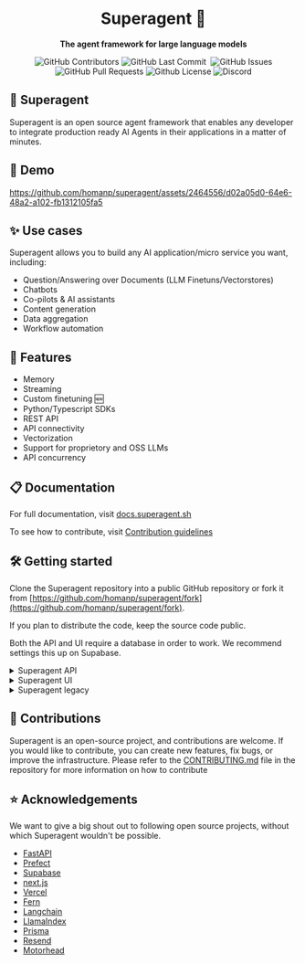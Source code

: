 <div align="center">

# Superagent 🥷

**The agent framework for large language models**

<p>
<img alt="GitHub Contributors" src="https://img.shields.io/github/contributors/homanp/Superagent" />
<img alt="GitHub Last Commit" src="https://img.shields.io/github/last-commit/homanp/Superagent" />
<img alt="" src="https://img.shields.io/github/repo-size/homanp/Superagent" />
<img alt="GitHub Issues" src="https://img.shields.io/github/issues/homanp/Superagent" />
<img alt="GitHub Pull Requests" src="https://img.shields.io/github/issues-pr/homanp/Superagent" />
<img alt="Github License" src="https://img.shields.io/badge/License-MIT-yellow.svg" />
<img alt="Discord" src="https://img.shields.io/discord/1110910277110743103?label=Discord&logo=discord&logoColor=white&style=plastic&color=d7b023)](https://discord.gg/e8j7mgjDUK" />
</p>

</div>

## 🧐 Superagent
Superagent is an open  source agent framework that enables any developer to integrate production ready AI Agents in their applications in a matter of minutes.

## 🎥 Demo

https://github.com/homanp/superagent/assets/2464556/d02a05d0-64e6-48a2-a102-fb1312105fa5

## ✨ Use cases

Superagent allows you to build any AI application/micro service you want, including:

- Question/Answering over Documents (LLM Finetuns/Vectorstores)
- Chatbots
- Co-pilots & AI assistants
- Content generation
- Data aggregation
- Workflow automation


## 👀 Features

- Memory
- Streaming
- Custom finetuning 🆕
- Python/Typescript SDKs
- REST API
- API connectivity
- Vectorization
- Support for proprietory and OSS LLMs
- API concurrency


## 📋 Documentation
For full documentation, visit [docs.superagent.sh](https://docs.kurator.ai)

To see how to contribute, visit [Contribution guidelines](https://github.com/homanp/Superagent/blob/main/.github/CONTRIBUTING.md)

## 🛠️ Getting started

Clone the Superagent repository into a public GitHub repository or fork it from [https://github.com/homanp/superagent/fork](https://github.com/homanp/superagent/fork).

If you plan to distribute the code, keep the source code public.

Both the API and UI require a database in order to work. We recommend settings this up on Supabase.

<details>
<summary>Superagent API</summary>

1. Navigate to `/libs/superagent`

2. Rename the `env.example` to `.env`  and make sure you have all mandatory values set:

3. Create a virtual environment

    ```sh
    virtualenv venv
    source venv/bin/activate
    ```

4. Install dependencies

    ```sh
    poetry install
    ```

5. Run database migrations

    ```sh
    poetry run prisma migrate dev
    ```

6. Start the server

    ```sh
    uvicorn app.main:app --reload
    ```
</details>

<details>
<summary>Superagent UI</summary>

1. Navigate to `/libs/ui`

2. Rename the `env.example` to `.env`  and make sure you have all mandatory values set

3. Install the dependencies

    ```sh
    npm install
    ```

4. Run the development server

    ```sh
    npm run dev

    ```

</details>

<details>
<summary>Superagent legacy</summary>

Please refer to the [README](https://github.com/homanp/superagent/blob/v2/libs/legacy/README.md) in `/libs/legacy` for further instructions.

</details>


## 🫶 Contributions

Superagent is an open-source project, and contributions are welcome. If you would like to contribute, you can create new features, fix bugs, or improve the infrastructure. Please refer to the [CONTRIBUTING.md](https://github.com/homanp/Superagent/blob/main/.github/CONTRIBUTING.md) file in the repository for more information on how to contribute


## ⭐ Acknowledgements

We want to give a big shout out to following open source projects, without which Superagent wouldn't be possible.

- [FastAPI](https://github.com/tiangolo/fastapi)
- [Prefect](https://github.com/PrefectHQ/prefect)
- [Supabase](https://github.com/supabase/supabase)
- [next.js](https://github.com/vercel/next.js)
- [Vercel](https://github.com/vercel)
- [Fern](https://github.com/fern-api/fern)
- [Langchain](https://github.com/langchain-ai/langchain)
- [LlamaIndex](https://github.com/jerryjliu/llama_index)
- [Prisma](https://github.com/prisma/prisma)
- [Resend](https://github.com/resendlabs)
- [Motorhead](https://github.com/getmetal/motorhead)
